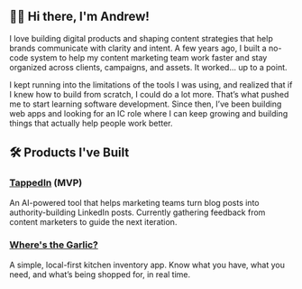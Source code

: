## 👋🏾 Hi there, I'm Andrew!

I love building digital products and shaping content strategies that help brands communicate with clarity and intent. A few years ago, I built a no-code system to help my content marketing team work faster and stay organized across clients, campaigns, and assets. It worked... up to a point. 

I kept running into the limitations of the tools I was using, and realized that if I knew how to build from scratch, I could do a lot more. That’s what pushed me to start learning software development. Since then, I’ve been building web apps and looking for an IC role where I can keep growing and building things that actually help people work better.

## 🛠️ Products I've Built

### [TappedIn](https://tappedin-two.vercel.app) (MVP)
An AI-powered tool that helps marketing teams turn blog posts into authority-building LinkedIn posts. Currently gathering feedback from content marketers to guide the next iteration.

### [Where's the Garlic?](https://www.wheresthegarlic.com)
A simple, local-first kitchen inventory app. Know what you have, what you need, and what’s being shopped for, in real time.

<!---
internetdrew/internetdrew is a ✨ special ✨ repository because its `README.md` (this file) appears on your GitHub profile.
You can click the Preview link to take a look at your changes.
--->
